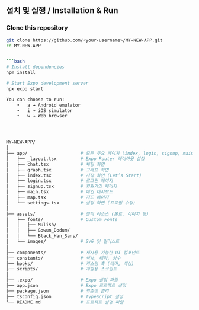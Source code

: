 ##  설치 및 실행 / Installation & Run

###  Clone this repository
```bash
git clone https://github.com/<your-username>/MY-NEW-APP.git
cd MY-NEW-APP


```bash
# Install dependencies
npm install

# Start Expo development server
npx expo start

You can choose to run:
	•	a → Android emulator
	•	i → iOS simulator
	•	w → Web browser




MY-NEW-APP/
│
├── app/                    # 모든 주요 페이지 (index, login, signup, main, chat 등)
│   ├── _layout.tsx         # Expo Router 레이아웃 설정
│   ├── chat.tsx            # 채팅 화면
│   ├── graph.tsx           # 그래프 화면
│   ├── index.tsx           # 시작 화면 (Let’s Start)
│   ├── login.tsx           # 로그인 페이지
│   ├── signup.tsx          # 회원가입 페이지
│   ├── main.tsx            # 메인 대시보드
│   ├── map.tsx             # 지도 페이지
│   └── settings.tsx        # 설정 화면 (프로필 수정)
│
├── assets/                 # 정적 리소스 (폰트, 이미지 등)
│   ├── fonts/              # Custom Fonts
│   │   ├── Mulish/
│   │   ├── Gowun_Dodum/
│   │   └── Black_Han_Sans/
│   └── images/             # SVG 및 일러스트
│
├── components/             # 재사용 가능한 UI 컴포넌트
├── constants/              # 색상, 테마, 상수
├── hooks/                  # 커스텀 훅 (테마, 색상)
├── scripts/                # 개발용 스크립트
│
├── .expo/                  # Expo 설정 파일
├── app.json                # Expo 프로젝트 설정
├── package.json            # 의존성 관리
├── tsconfig.json           # TypeScript 설정
└── README.md               # 프로젝트 설명 파일
